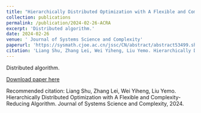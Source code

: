 ```yaml
---
title: "Hierarchically Distributed Optimization with A Flexible and Complexity-Reducing Algorithm"
collection: publications
permalink: /publication/2024-02-26-ACRA
excerpt: 'Distributed algorithm.'
date: 2024-02-26
venue: ' Journal of Systems Science and Complexity'
paperurl: 'https://sysmath.cjoe.ac.cn/jssc/CN/abstract/abstract53499.shtml'
citation: 'Liang Shu, Zhang Lei, Wei Yiheng, Liu Yemo. Hierarchically Distributed Optimization with A Flexible and Complexity-Reducing Algorithm. Journal of Systems Science and Complexity, 2024.'
---
```

Distributed algorithm.

[Download paper here](https://sysmath.cjoe.ac.cn/jssc/CN/abstract/abstract53499.shtml)

Recommended citation: Liang Shu, Zhang Lei, Wei Yiheng, Liu Yemo. Hierarchically Distributed Optimization with A Flexible and Complexity-Reducing Algorithm. Journal of Systems Science and Complexity, 2024.